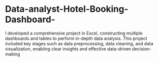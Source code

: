 # Data-analyst-Hotel-Booking-Dashboard-
I developed a comprehensive project in Excel, constructing multiple dashboards and tables to perform in-depth data analysis. This project included key stages such as data preprocessing, data cleaning, and data visualization, enabling clear insights and effective data-driven decision-making
